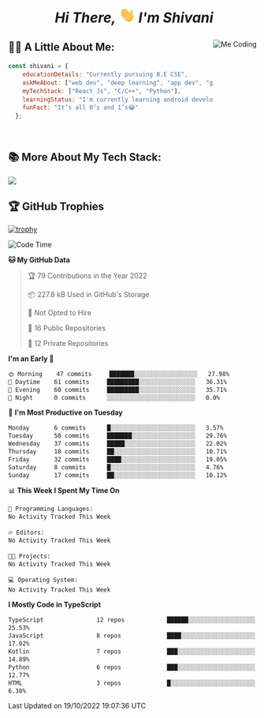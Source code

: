 # <p align="center">️ _Hi There, <img src="https://raw.githubusercontent.com/SanjayDevTech/SanjayDevTech/master/assets/wave.gif" alt="waving hand" width="33px"> I'm Shivani_</p>

<img align="right" alt="Me Coding" height="200" src="https://media.giphy.com/media/L1R1tvI9svkIWwpVYr/giphy.gif">

## 👩‍💻 **A Little About Me:**
```jsx
const shivani = {
    educationDetails: "Currently pursuing B.E CSE",
    askMeAbout: ["web dev", "deep learning", "app dev", "gardening"],
    myTechStack: ["React Js", "C/C++", "Python"],
    learningStatus: "I'm currently learning android development",
    funFact: "It’s all 0’s and 1’s😂"
  };
```

<br/>

## 📚 **More About My Tech Stack:**

   <img align="center" src="https://github-readme-stats.vercel.app/api/top-langs/?username=shivu-srk&layout=compact&theme=vue-dark"/>
   <br/>
   
## 🏆 GitHub Trophies

[![trophy](https://github-profile-trophy.vercel.app/?username=shivu-srk&theme=nord&column=7)](https://github.com/ryo-ma/github-profile-trophy)

<!--START_SECTION:waka-->
![Code Time](http://img.shields.io/badge/Code%20Time-278%20hrs%2029%20mins-blue)

**🐱 My GitHub Data** 

> 🏆 79 Contributions in the Year 2022
 > 
> 📦 227.8 kB Used in GitHub's Storage 
 > 
> 🚫 Not Opted to Hire
 > 
> 📜 16 Public Repositories 
 > 
> 🔑 12 Private Repositories  
 > 
**I'm an Early 🐤** 

```text
🌞 Morning    47 commits     ███████░░░░░░░░░░░░░░░░░░   27.98% 
🌆 Daytime    61 commits     █████████░░░░░░░░░░░░░░░░   36.31% 
🌃 Evening    60 commits     █████████░░░░░░░░░░░░░░░░   35.71% 
🌙 Night      0 commits      ░░░░░░░░░░░░░░░░░░░░░░░░░   0.0%

```
📅 **I'm Most Productive on Tuesday** 

```text
Monday       6 commits      █░░░░░░░░░░░░░░░░░░░░░░░░   3.57% 
Tuesday      50 commits     ███████░░░░░░░░░░░░░░░░░░   29.76% 
Wednesday    37 commits     █████░░░░░░░░░░░░░░░░░░░░   22.02% 
Thursday     18 commits     ██░░░░░░░░░░░░░░░░░░░░░░░   10.71% 
Friday       32 commits     ████░░░░░░░░░░░░░░░░░░░░░   19.05% 
Saturday     8 commits      █░░░░░░░░░░░░░░░░░░░░░░░░   4.76% 
Sunday       17 commits     ██░░░░░░░░░░░░░░░░░░░░░░░   10.12%

```


📊 **This Week I Spent My Time On** 

```text
💬 Programming Languages: 
No Activity Tracked This Week

🔥 Editors: 
No Activity Tracked This Week

🐱‍💻 Projects: 
No Activity Tracked This Week

💻 Operating System: 
No Activity Tracked This Week

```

**I Mostly Code in TypeScript** 

```text
TypeScript               12 repos            ██████░░░░░░░░░░░░░░░░░░░   25.53% 
JavaScript               8 repos             ████░░░░░░░░░░░░░░░░░░░░░   17.02% 
Kotlin                   7 repos             ███░░░░░░░░░░░░░░░░░░░░░░   14.89% 
Python                   6 repos             ███░░░░░░░░░░░░░░░░░░░░░░   12.77% 
HTML                     3 repos             █░░░░░░░░░░░░░░░░░░░░░░░░   6.38%

```



 Last Updated on 19/10/2022 19:07:36 UTC
<!--END_SECTION:waka-->
